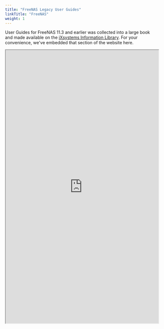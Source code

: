 ```yaml
---
title: "FreeNAS Legacy User Guides"
linkTitle: "FreeNAS"
weight: 1
---
```


User Guides for FreeNAS 11.3 and earlier was collected into a large book and made available on the [iXsystems Information Library](https://www.ixsystems.com/blog/knowledgebase_category/freenas/).
For your convenience, we've embedded that section of the website here.

<iframe src="https://www.ixsystems.com/documentation/freenas" width="100%" height="900"></iframe>
